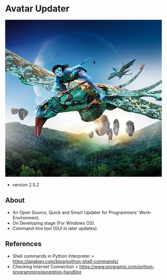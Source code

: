 # Avatar Updater
![](Preview/avtaar.jpg)
* version 2.5.2
## About
* An Open Source, Quick and Smart Updater for Programmers' Work-Environment.
* On Developing stage (For Windows OS).
* Command-line tool (GUI in later updates).
<!-- ## Idea
* >>>. -->
## References
* Shell commands in Python Interpreter > https://janakiev.com/blog/python-shell-commands/
* Checking Internet Connection > https://www.programiz.com/python-programming/exception-handling
